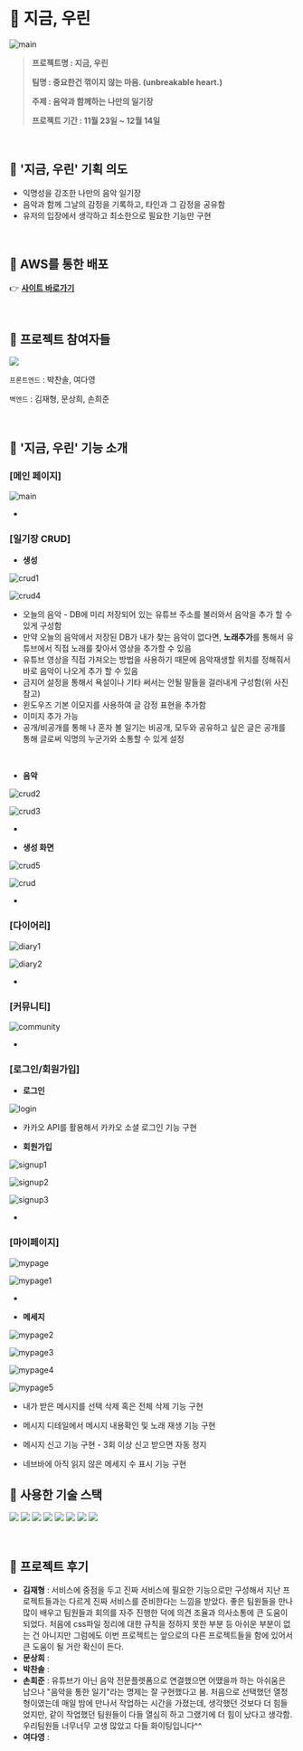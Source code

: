 # 💌 지금, 우린

![main](README.assets/main-16710024721801.gif)

> **프로젝트명 : 지금, 우린**
> 
> **팀명 : 중요한건 꺾이지 않는 마음. (unbreakable heart.)**
> 
> **주제 : 음악과 함께하는 나만의 일기장**
> 
> **프로젝트 기간 : 11월 23일 ~ 12월 14일**

<br>

## 💌 '지금, 우린' 기획 의도

- 익명성을 강조한 나만의 음악 일기장
- 음악과 함께 그날의 감정을 기록하고, 타인과 그 감정을 공유함
- 유저의 입장에서 생각하고 최소한으로 필요한 기능만 구현

<br>

## 💌 AWS를 통한 배포

👉 **[사이트 바로가기](http://unbreakableheart-env.eba-fq3y3emz.ap-northeast-2.elasticbeanstalk.com/)**

<br>

## 💌 프로젝트 참여자들

<a href="https://github.com/MoonSanghee/unbreakableheart/graphs/contributors">
  <img src="https://contrib.rocks/image?repo=MoonSanghee/unbreakableheart" />
</a>

`프론트엔드` : 박찬솔, 여다영

`백엔드` : 김재형, 문상희, 손희준

<br>

## 💌 '지금, 우린' 기능 소개

### [메인 페이지]

![main](README.assets/main-16710024843733.gif)

- <br>

### [일기장 CRUD]

- **생성**

![crud1](README.assets/crud1.png)

![crud4](README.assets/crud4.png)


- 오늘의 음악 - DB에 미리 저장되어 있는 유튜브 주소를 불러와서 음악을 추가 할 수 있게 구성함
- 만약 오늘의 음악에서 저장된 DB가 내가 찾는 음악이 없다면, **노래추가**를 통해서 유튜브에서 직접 노래를 찾아서 영상을 추가할 수 있음
- 유튜브 영상을 직접 가져오는 방법을 사용하기 때문에 음악재생할 위치를 정해줘서 바로 음악이 나오게 추가 할 수 있음
- 금지어 설정을 통해서 욕설이나 기타 써서는 안될 말들을 걸러내게 구성함(위 사진 참고)
- 윈도우즈 기본 이모지를 사용하여 글 감정 표현을 추가함
- 이미지 추가 가능
- 공개/비공개를 통해 나 혼자 볼 일기는 비공개, 모두와 공유하고 싶은 글은 공개를 통해 글로써 익명의 누군가와 소통할 수 있게 설정

<br>


- **음악** 

![crud2](README.assets/crud2-16709995624858.png)

![crud3](README.assets/crud3.png)

- <br>

- **생성 화면**

![crud5](README.assets/crud5.png)

![crud](README.assets/crud-16710024988365.gif)

- <br>

### [다이어리]

![diary1](README.assets/diary1.png)

![diary2](README.assets/diary2.png)

- <br>

### [커뮤니티]

![community](README.assets/community.png)

- <br>

### [로그인/회원가입]

- **로그인**

![login](README.assets/login.png)

- 카카오 API를 활용해서 카카오 소셜 로그인 기능 구현



- **회원가입**

![signup1](README.assets/signup1.png)

![signup2](README.assets/signup2.png)

![signup3](README.assets/signup3.png)

- <br>

### [마이페이지]

![mypage](README.assets/mypage.gif)

![mypage1](README.assets/mypage1.png)

- <br>

- **메세지**

![mypage2](README.assets/mypage2.png)

![mypage3](README.assets/mypage3.png)

![mypage4](README.assets/mypage4.png)

![mypage5](README.assets/mypage5.png)

- 내가 받은 메시지를 선택 삭제 혹은 전체 삭제 기능 구현

- 메시지 디테일에서 메시지 내용확인 및 노래 재생 기능 구현

- 메시지 신고 기능 구현 - 3회 이상 신고 받으면 자동 정지

- 네브바에 아직 읽지 않은 메세지 수 표시 기능 구현



## 💌 사용한 기술 스택

<img src="https://img.shields.io/badge/html5-E34F26?style=for-the-badge&logo=html5&logoColor=white"> <img src="https://img.shields.io/badge/css-1572B6?style=for-the-badge&logo=css3&logoColor=white"> <img src="https://img.shields.io/badge/python-3776AB?style=for-the-badge&logo=python&logoColor=white"> <img src="https://img.shields.io/badge/django-092E20?style=for-the-badge&logo=django&logoColor=white"> <img src="https://img.shields.io/badge/bootstrap-7952B3?style=for-the-badge&logo=bootstrap&logoColor=white"> <img src="https://img.shields.io/badge/javascript-F7DF1E?style=for-the-badge&logo=javascript&logoColor=black"> <img src="https://img.shields.io/badge/git-F05032?style=for-the-badge&logo=git&logoColor=white"> <img src="https://img.shields.io/badge/github-181717?style=for-the-badge&logo=github&logoColor=white"> 

<br>

## 💌 프로젝트 후기

- **김재형** : 서비스에 중점을 두고 진짜 서비스에 필요한 기능으로만 구성해서 지난 프로젝트들과는 다르게 진짜 서비스를 준비한다는 느낌을 받았다. 좋은 팀원들을 만나 많이 배우고 팀원들과 회의를 자주 진행한 덕에 의견 조율과 의사소통에 큰 도움이 되었다. 처음에 css파일 정리에 대한 규칙을 정하지 못한 부분 등 아쉬운 부분이 없는 건 아니지만 그럼에도 이번 프로젝트는 앞으로의 다른 프로젝트들을 함에 있어서 큰 도움이 될 거란 확신이 든다.
- **문상희** : 
- **박찬솔** : 
- **손희준** : 유튜브가 아닌 음악 전문플렛폼으로 연결했으면 어땠을까 하는 아쉬움은 남으나 "음악을 통한 일기"라는 명제는 잘 구현했다고 봄. 처음으로 선택했던 열정형이였는데 매일 밤에 만나서 작업하는 시간을 가졌는데, 생각했던 것보다 더 힘들었지만, 같이 작업했던 팀원들이 다들 열심히 하고 그랬기에 더 힘이 났다고 생각함. 우리팀원들 너무너무 고생 많았고 다들 화이팅입니다^^
- **여다영** : 